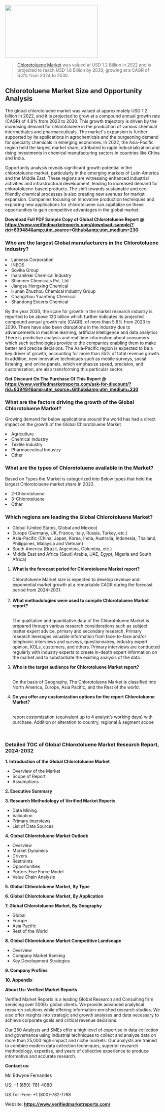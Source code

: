 <img src="https://ffe5etoiles.com/wp-content/uploads/2024/12/MST1-300x171.png" alt="" width="300" height="171" class="alignnone size-medium wp-image-20088" /><blockquote><p><p><a href="https://www.verifiedmarketreports.com/download-sample/?rid=639484&utm_source=Github&utm_medium=230" target="_blank">Chlorotoluene Market</a> was valued at USD 1.2 Billion in 2022 and is projected to reach USD 1.8 Billion by 2030, growing at a CAGR of 6.3% from 2024 to 2030.</p></blockquote><p><h2>Chlorotoluene Market Size and Opportunity Analysis</h2><p>The global chlorotoluene market was valued at approximately USD 1.2 billion in 2022, and it is projected to grow at a compound annual growth rate (CAGR) of 4.8% from 2023 to 2030. This growth trajectory is driven by the increasing demand for chlorotoluene in the production of various chemical intermediates and pharmaceuticals. The market's expansion is further supported by its applications in agrochemicals and the burgeoning demand for specialty chemicals in emerging economies. In 2022, the Asia-Pacific region held the largest market share, attributed to rapid industrialization and rising investments in chemical manufacturing sectors in countries like China and India.</p><p>Opportunity analysis reveals significant growth potential in the chlorotoluene market, particularly in the emerging markets of Latin America and the Middle East. These regions are witnessing enhanced industrial activities and infrastructural development, leading to increased demand for chlorotoluene-based products. The shift towards sustainable and eco-friendly chemical processes is also creating new avenues for market expansion. Companies focusing on innovative production techniques and exploring new applications for chlorotoluene can capitalize on these opportunities to gain competitive advantages in the global market.</p></p><p class=""><strong>Download Full PDF Sample Copy of Global Chlorotoluene Report @ <a href="https://www.verifiedmarketreports.com/download-sample/?rid=639484&amp;utm_source=Github&amp;utm_medium=230" target="_blank">https://www.verifiedmarketreports.com/download-sample/?rid=639484&amp;utm_source=Github&amp;utm_medium=230</a></strong></p><h3 id="" class="">Who are the largest Global manufacturers in the Chlorotoluene industry?</h3><p><li>Lanxess Corporation</li><li> INEOS</li><li> Sovika Group</li><li> Iharanikkei Chemical Industry</li><li> Shimmer Chemicals Pvt. Ltd</li><li> Jiangsu Hongxing Chemical</li><li> Hunan Zhuzhou Chemical Industry Group</li><li> Changzhou Yuanfeng Chemical</li><li> Shandong Exceris Chemical</li></p><div class=""><div class="" dir="" data-message-author-role="" data-message-id="" data-message-model-slug=""><div class=""><div class=""><div class=""><div class="" dir="" data-message-author-role="" data-message-id="" data-message-model-slug=""><div class=""><div class=""><p>By the year 2030, the scale for growth in the market research industry is reported to be above 120 billion which further indicates its projected compound annual growth rate (CAGR), of more than 5.8% from 2023 to 2030. There have also been disruptions in the industry due to advancements in machine learning, artificial intelligence and data analytics There is predictive analysis and real time information about consumers which such technologies provide to the companies enabling them to make better and precise decisions. The Asia-Pacific region is expected to be a key driver of growth, accounting for more than 35% of total revenue growth. In addition, new innovative techniques such as mobile surveys, social listening, and online panels, which emphasize speed, precision, and customization, are also transforming this particular sector.</p><p><strong>Get Discount On The Purchase Of This Report @&nbsp; <a href="https://www.verifiedmarketreports.com/ask-for-discount/?rid=639484&amp;utm_source=Github&amp;utm_medium=230" target="_blank">https://www.verifiedmarketreports.com/ask-for-discount/?rid=639484&amp;utm_source=Github&amp;utm_medium=230</a></strong></p></div></div></div></div></div></div></div></div><h3 id="" class="">What are the factors driving the growth of the Global Chlorotoluene Market?</h3><p id="" class="">Growing demand for below applications around the world has had a direct impact on the growth of the Global Chlorotoluene Market</p><p id="" class=""><li>Agriculture</li><li> Chemical Industry</li><li> Textile Industry</li><li> Pharmaceutical Industry</li><li> Other</li></p><h3 id="" class="">What are the types of Chlorotoluene available in the Market?</h3><p id="" class="">Based on Types the Market is categorized into Below types that held the largest Chlorotoluene market share In 2023.</p><p id="" class=""><li>2-Chlorotoluene</li><li> 3-Chlorotoluene</li><li> Other</li></p><h3 id="" class="">Which regions are leading the Global Chlorotoluene Market?</h3><ul><li>Global (United States, Global and Mexico)</li><li>Europe (Germany, UK, France, Italy, Russia, Turkey, etc.)</li><li>Asia-Pacific (China, Japan, Korea, India, Australia, Indonesia, Thailand, Philippines, Malaysia and Vietnam)</li><li>South America (Brazil, Argentina, Columbia, etc.)</li><li>Middle East and Africa (Saudi Arabia, UAE, Egypt, Nigeria and South Africa)</li></ul><p><ol><li><strong>What is the forecast period for Chlorotoluene Market report?<br /></strong><br /><span data-sheets-root="1" data-sheets-value="{&quot;1&quot;:2,&quot;2&quot;:&quot;XXXX size is expected to develop revenue and exponential market growth at a remarkable CAGR during the forecast period from 2024&ndash;2030.&quot;}" data-sheets-userformat="{&quot;2&quot;:12674,&quot;4&quot;:{&quot;1&quot;:2,&quot;2&quot;:16776960},&quot;10&quot;:2,&quot;11&quot;:0,&quot;15&quot;:&quot;Arial&quot;,&quot;16&quot;:12}">Chlorotoluene Market size is expected to develop revenue and exponential market growth at a remarkable CAGR during the forecast period from 2024&ndash;2031.</span><br /><br /></li><li><strong>What methodologies were used to compile Chlorotoluene Market report?<br /><br /></strong><p>The qualitative and quantitative data of the&nbsp;Chlorotoluene Market is prepared through various research considerations such as subject matter expert advice, primary and secondary research. Primary research leverages valuable information from face-to-face and/or telephonic interviews and surveys, questionnaires, industry expert opinion, KOLs, customers, and others. Primary interviews are conducted regularly with industry experts to create in-depth expert information on the market and to substantiate the existing analysis of the data.&nbsp;</p></li><li><strong>Who is the target audience for Chlorotoluene Market report?<br /><br /></strong><p>On the basis of Geography, The&nbsp;Chlorotoluene Market is classified into North America, Europe, Asia Pacific, and the Rest of the world.</p></li><li><strong>Do you offer any customization options for the report Chlorotoluene Market?<br /><br /></strong><p>report customization (equivalent up to 4 analyst&rsquo;s working days) with purchase. Addition or alteration to country, regional &amp; segment scope</p><p>&nbsp;</p></li></ol></p><h3 id="" class="">Detailed TOC of Global Chlorotoluene Market Research Report, 2024-2032</h3><p id="" class=""><strong>1. Introduction of the Global Chlorotoluene Market</strong></p><ul><li>Overview of the Market</li><li>Scope of Report</li><li>Assumptions</li></ul><p id="" class=""><strong>2. Executive Summary</strong></p><p id="" class=""><strong>3. Research Methodology of&nbsp;Verified Market Reports</strong></p><ul><li>Data Mining</li><li>Validation</li><li>Primary Interviews</li><li>List of Data Sources</li></ul><p id="" class=""><strong>4. Global Chlorotoluene Market Outlook</strong></p><ul><li>Overview</li><li>Market Dynamics</li><li>Drivers</li><li>Restraints</li><li>Opportunities</li><li>Porters Five Force Model</li><li>Value Chain Analysis</li></ul><p id="" class=""><strong>5. Global Chlorotoluene Market, By&nbsp;Type</strong></p><p id="" class=""><strong>6. Global Chlorotoluene Market, By Application</strong></p><p id="" class=""><strong>7. Global Chlorotoluene Market, By Geography</strong></p><ul><li>Global</li><li>Europe</li><li>Asia Pacific</li><li>Rest of the World</li></ul><p id="" class=""><strong>8. Global Chlorotoluene Market Competitive Landscape</strong></p><ul><li>Overview</li><li>Company Market Ranking</li><li>Key Development Strategies</li></ul><p id="" class=""><strong>9. Company Profiles</strong></p><p id="" class=""><strong>10. Appendix</strong></p><p id="" class=""><strong>About Us: Verified Market Reports</strong></p><p id="" class="">Verified Market Reports is a leading Global Research and Consulting firm servicing over 5000+ global clients. We provide advanced analytical research solutions while offering information-enriched research studies. We also offer insights into strategic and growth analyses and data necessary to achieve corporate goals and critical revenue decisions.</p><p id="" class="">Our 250 Analysts and SMEs offer a high level of expertise in data collection and governance using industrial techniques to collect and analyze data on more than 25,000 high-impact and niche markets. Our analysts are trained to combine modern data collection techniques, superior research methodology, expertise, and years of collective experience to produce informative and accurate research.</p><p id="" class=""><strong>Contact us:</strong></p><p id="" class="">Mr. Edwyne Fernandes</p><p id="" class="">US: +1 (650)-781-4080</p><p id="" class="">US Toll-Free: +1 (800)-782-1768</p><p id="" class="">Website: <a target="" data-test-app-aware-link=""><strong>https://www.verifiedmarketreports.com/</strong></a></p>
